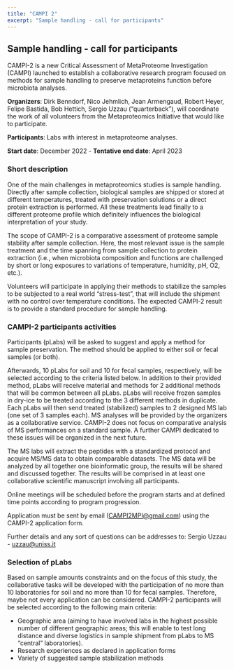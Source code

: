 ```yaml
---
title: "CAMPI 2"
excerpt: "Sample handling - call for participants"
---
```


## Sample handling - call for participants

CAMPI-2 is a new Critical Assessment of MetaProteome Investigation (CAMPI) launched to establish a collaborative research program focused on methods for sample handling to preserve metaproteins function before microbiota analyses.

**Organizers**: Dirk Benndorf, Nico Jehmlich, Jean Armengaud, Robert Heyer, Felipe Bastida, Bob Hettich, Sergio Uzzau (“quarterback”), will coordinate the work of all volunteers from the Metaproteomics Initiative that would like to participate.

**Participants**: Labs with interest in metaproteome analyses.

**Start date**: December 2022 - **Tentative end date**: April 2023

### Short description
One of the main challenges in metaproteomics studies is sample handling. Directly after sample collection, biological samples are shipped or stored at different temperatures, treated with preservation solutions or a direct protein extraction is performed. All these treatments lead finally to a different proteome profile which definitely influences the biological interpretation of your study.

The scope of CAMPI-2 is a comparative assessment of proteome sample stability  after sample collection. Here, the most relevant issue is the sample treatment and the time spanning from sample collection to protein extraction (i.e., when microbiota composition and functions are challenged by short or long exposures to variations of temperature, humidity, pH, O2, etc.).

Volunteers will participate in applying their methods to stabilize the samples to be subjected to a real world “stress-test”, that will include the shipment with no control over temperature conditions. The expected CAMPI-2 result is to provide a standard procedure for sample handling.

### CAMPI-2 participants activities
Participants (pLabs) will be asked to suggest and apply a method for sample preservation. The method should be applied to either soil or fecal samples (or both).

Afterwards, 10 pLabs for soil and 10 for fecal samples, respectively, will be selected according to the criteria listed below. In addition to their provided method, pLabs will receive material and methods for 2 additional methods that will be common between all pLabs. pLabs will receive frozen samples in dry-ice to be treated according to the 3 different methods in duplicate. Each pLabs will then send treated (stabilized) samples to 2 designed MS lab (one set of 3 samples each). MS analyses will be provided by the organizers as a collaborative service. CAMPI-2 does not focus on comparative analysis of MS performances on a standard sample. A further CAMPI dedicated to these issues will be organized in the next future.

The MS labs will extract the peptides with a standardized protocol and acquire MS/MS data to obtain comparable datasets. The MS data will be analyzed by all together one bioinformatic group, the results will be shared and discussed together. The results will be comprised in at least one collaborative scientific manuscript involving all participants.

Online meetings will be scheduled before the program starts and at defined time points according to program progression.

Application must be sent by email (CAMPI2MPI@gmail.com) using the CAMPI-2 application form.

Further details and any sort of questions can be addresses to:
Sergio Uzzau - uzzau@uniss.it

### Selection of pLabs
Based on sample amounts constraints and on the focus of this study, the collaborative tasks will be developed with the participation of no more than 10 laboratories for soil and no more than 10 for fecal samples. Therefore, maybe not every application can be considered. CAMPI-2 participants will be selected according to the following main criteria:

- Geographic area (aiming to have involved labs in the highest possible number of different geographic areas; this will enable to test long distance and diverse logistics in sample shipment from pLabs to MS “central” laboratories).
- Research experiences as declared in application forms
- Variety of suggested sample stabilization methods
